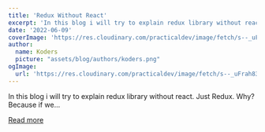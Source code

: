 ```yaml
---
title: 'Redux Without React'
excerpt: 'In this blog i will try to explain redux library without react. Just Redux.   Why? Because if we...'
date: '2022-06-09'
coverImage: 'https://res.cloudinary.com/practicaldev/image/fetch/s--_uFrah83--/c_imagga_scale,f_auto,fl_progressive,h_420,q_auto,w_1000/https://dev-to-uploads.s3.amazonaws.com/uploads/articles/osqr3o7xq0n7niov34mb.png'
author:
  name: Koders
  picture: "assets/blog/authors/koders.png"
ogImage:
  url: 'https://res.cloudinary.com/practicaldev/image/fetch/s--_uFrah83--/c_imagga_scale,f_auto,fl_progressive,h_420,q_auto,w_1000/https://dev-to-uploads.s3.amazonaws.com/uploads/articles/osqr3o7xq0n7niov34mb.png'
---
```


In this blog i will try to explain redux library without react. Just Redux.   Why? Because if we...

[Read more](https://dev.to/vedanthb/redux-without-react-558e)
